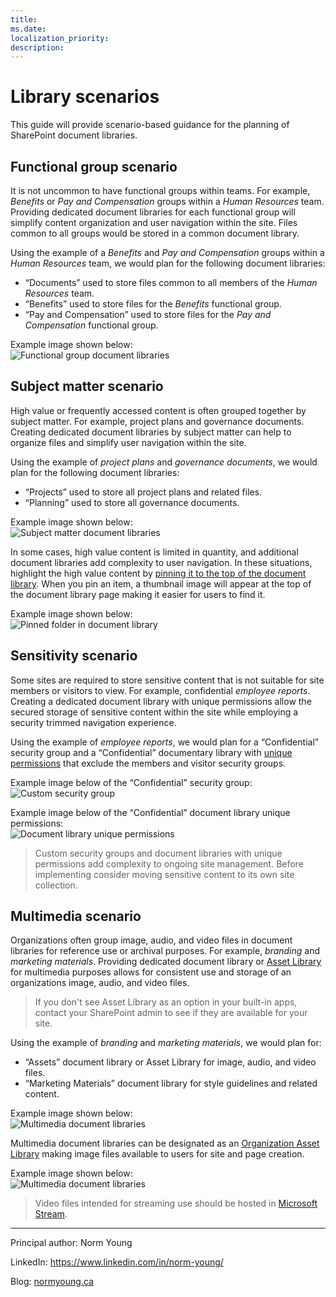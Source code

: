 ```yaml
---
title: 
ms.date:
localization_priority: 
description:
---
```

# Library scenarios

This guide will provide scenario-based guidance for the planning of SharePoint document libraries.

## Functional group scenario

It is not uncommon to have functional groups within teams. For example, *Benefits* or *Pay and Compensation* groups within a *Human Resources* team. Providing dedicated document libraries for each functional group will simplify content organization and user navigation within the site. Files common to all groups would be stored in a common document library.

Using the example of a *Benefits* and *Pay and Compensation* groups within a *Human Resources* team, we would plan for the following document libraries:
- “Documents” used to store files common to all members of the *Human Resources* team.
- “Benefits” used to store files for the *Benefits* functional group.
- “Pay and Compensation” used to store files for the *Pay and Compensation* functional group.

Example image shown below:<br>
![Functional group document libraries](media/library-scenarios/functional-group-scenario-01.png)

## Subject matter scenario

High value or frequently accessed content is often grouped together by subject matter. For example, project plans and governance documents. Creating dedicated document libraries by subject matter can help to organize files and simplify user navigation within the site.

Using the example of *project plans* and *governance documents*, we would plan for the following document libraries:
- “Projects” used to store all project plans and related files.
- “Planning” used to store all governance documents.

Example image shown below:<br>
![Subject matter document libraries](media/library-scenarios/subject-matter-scenario-01.png)

In some cases, high value content is limited in quantity, and additional document libraries add complexity to user navigation. In these situations, highlight the high value content by [pinning it to the top of the document library](https://support.office.com/en-us/article/Highlight-a-file-folder-or-link-in-a-document-library-9c5f46de-f0f4-4cf1-bd5e-b4ebc7a8b31c). When you pin an item, a thumbnail image will appear at the top of the document library page making it easier for users to find it. 

Example image shown below:<br>
![Pinned folder in document library](media/library-scenarios/subject-matter-scenario-02.png)

## Sensitivity scenario

Some sites are required to store sensitive content that is not suitable for site members or visitors to view. For example, confidential *employee reports*. Creating a dedicated document library with unique permissions allow the secured storage of sensitive content within the site while employing a security trimmed navigation experience.

Using the example of *employee reports*, we would plan for a “Confidential” security group and a “Confidential” documentary library with [unique permissions](https://support.office.com/en-us/article/Customize-permissions-for-a-SharePoint-list-or-library-02d770f3-59eb-4910-a608-5f84cc297782) that exclude the members and visitor security groups.

Example image below of the “Confidential” security group:<br>
![Custom security group](media/library-scenarios/sensitivity-scenario-01.png)

Example image below of the “Confidential” document library unique permissions:<br>
![Document library unique permissions](media/library-scenarios/sensitivity-scenario-02.png)

>Custom security groups and document libraries with unique permissions add complexity to ongoing site management. Before implementing consider moving sensitive content to its own site collection. 

## Multimedia scenario

Organizations often group image, audio, and video files in document libraries for reference use or archival purposes. For example, *branding* and *marketing materials*. Providing dedicated document library or [Asset Library](https://support.office.com/en-us/article/Set-up-an-Asset-Library-to-store-image-audio-or-video-files-96532BF6-DC72-4F82-BF0A-21EF945C4D04) for multimedia purposes allows for consistent use and storage of an organizations image, audio, and video files.

>If you don't see Asset Library as an option in your built-in apps, contact your SharePoint admin to see if they are available for your site.

Using the example of *branding* and *marketing materials*, we would plan for:
- “Assets” document library or Asset Library for image, audio, and video files.
- “Marketing Materials” document library for style guidelines and related content. 

Example image shown below:<br>
![Multimedia document libraries](media/library-scenarios/multimedia-scenario-01.png)

Multimedia document libraries can be designated as an [Organization Asset Library](https://docs.microsoft.com/en-us/sharepoint/organization-assets-library) making image files available to users for site and page creation.

Example image shown below:<br>
![Multimedia document libraries](media/library-scenarios/multimedia-scenario-02.png)

>Video files intended for streaming use should be hosted in [Microsoft Stream](https://docs.microsoft.com/en-us/stream/overview). 

---

Principal author: Norm Young

LinkedIn: https://www.linkedin.com/in/norm-young/

Blog: [normyoung.ca](https://normyoung.ca)
